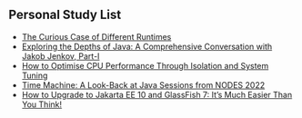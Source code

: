 ## Personal Study List
<!-- BLOG-POST-LIST:START -->
- [The Curious Case of Different Runtimes](https://foojay.io/today/the-curious-case-of-different-runtimes-with-different-training-data-jit/)
- [Exploring the Depths of Java: A Comprehensive Conversation with Jakob Jenkov, Part-I](https://foojay.io/today/exploring-the-depths-of-java-a-comprehensive-conversation-with-jakob-jenkov-part-i/)
- [How to Optimise CPU Performance Through Isolation and System Tuning](https://foojay.io/today/how-to-optimise-cpu-performance-through-isolation-and-system-tuning/)
- [Time Machine: A Look-Back at Java Sessions from NODES 2022](https://foojay.io/today/time-machine-a-look-back-at-java-sessions-from-nodes-2022/)
- [How to Upgrade to Jakarta EE 10 and GlassFish 7: It’s Much Easier Than You Think!](https://foojay.io/today/how-to-upgrade-to-jakarta-ee-10-and-glassfish-7-its-much-easier-than-you-think/)
<!-- BLOG-POST-LIST:END -->  
